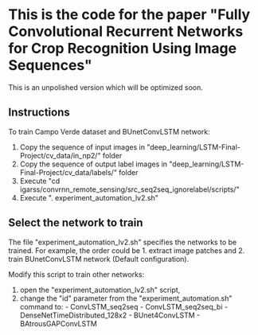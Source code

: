 # This is the code for the paper "Fully Convolutional Recurrent Networks for Crop Recognition Using Image Sequences"

This is an unpolished version which will be optimized soon.

## Instructions

To train Campo Verde dataset and BUnetConvLSTM network:

1. Copy the sequence of input images in "deep_learning/LSTM-Final-Project/cv_data/in_np2/" folder
2. Copy the sequence of output label images in "deep_learning/LSTM-Final-Project/cv_data/labels/" folder
3. Execute "cd igarss/convrnn_remote_sensing/src_seq2seq_ignorelabel/scripts/"
4. Execute ". experiment_automation_lv2.sh"

## Select the network to train

The file "experiment_automation_lv2.sh" specifies the networks to be trained. For example, the order could be 1. extract image patches and 2. train BUnetConvLSTM network (Default configuration).

Modify this script to train other networks: 
  1. open the "experiment_automation_lv2.sh" script, 
  2. change the "id" parameter from the "experiment_automation.sh" command to:
    - ConvLSTM_seq2seq
    - ConvLSTM_seq2seq_bi
    - DenseNetTimeDistributed_128x2
    - BUnet4ConvLSTM
    - BAtrousGAPConvLSTM
